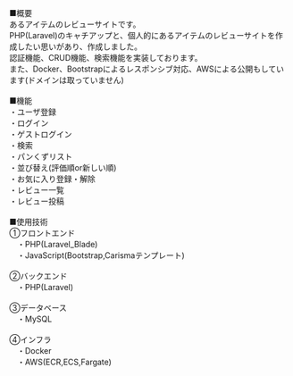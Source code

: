 ■概要<br>
 あるアイテムのレビューサイトです。<br>
 PHP(Laravel)のキャチアップと、個人的にあるアイテムのレビューサイトを作成したい思いがあり、作成しました。<br>
 認証機能、CRUD機能、検索機能を実装しております。<br>
 また、Docker、Bootstrapによるレスポンシブ対応、AWSによる公開もしています(ドメインは取っていません)<br>
<br>
■機能<br>
・ユーザ登録<br>
・ログイン<br>
・ゲストログイン<br>
・検索<br>
・パンくずリスト<br>
・並び替え(評価順or新しい順)<br>
・お気に入り登録・解除<br>
・レビュー一覧<br>
・レビュー投稿<br>
<br>
■使用技術<br>
①フロントエンド<br>
　・PHP(Laravel_Blade)<br>
　・JavaScript(Bootstrap,Carismaテンプレート)<br>
<br>
②バックエンド<br>
　・PHP(Laravel)<br>
<br>
③データベース<br>
　・MySQL<br>
<br>
④インフラ<br>
　・Docker<br>
　・AWS(ECR,ECS,Fargate)<br>
 

  
  
  
  
  
